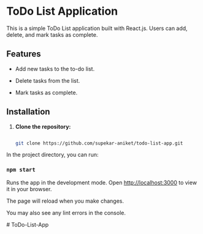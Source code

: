 # ToDo List Application

This is a simple ToDo List application built with React.js. Users can add, delete, and mark tasks as complete.

## Features

- Add new tasks to the to-do list.

- Delete tasks from the list.
  
- Mark tasks as complete.
  
## Installation

1. **Clone the repository:**

   ```sh
   
   git clone https://github.com/supekar-aniket/todo-list-app.git

   
In the project directory, you can run:

### `npm start`

Runs the app in the development mode.
Open [http://localhost:3000](http://localhost:3000) to view it in your browser.

The page will reload when you make changes.

You may also see any lint errors in the console.

#   T o D o - L i s t - A p p
